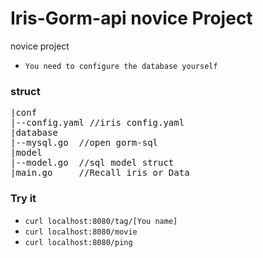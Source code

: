 # Iris-Gorm-api novice Project
novice project   
* `You need to configure the database yourself`
### struct
<pre>
|conf
|--config.yaml //iris config.yaml
|database
|--mysql.go  //open gorm-sql
|model
|--model.go  //sql model struct
|main.go     //Recall iris or Data
</pre>

### Try it

* `curl localhost:8080/tag/[You name]`
* `curl localhost:8080/movie`
* `curl localhost:8080/ping`
